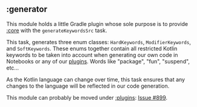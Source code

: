 ## :generator

This module holds a little Gradle plugin whose sole purpose is to provide
[:core](../core) with the `generateKeywordsSrc` task.

This task, generates three enum classes: `HardKeywords`, `ModifierKeywords`, and `SoftKeywords`.
These enums together contain all restricted Kotlin keywords to be taken into account when generating our own
code in Notebooks or any of our [plugins](../plugins). Words like "package", "fun", "suspend", etc...

As the Kotlin language can change over time, this task ensures that any changes to the language
will be reflected in our code generation.

This module can probably be moved under [:plugins](../plugins):
[Issue #899](https://github.com/Kotlin/dataframe/issues/899).
